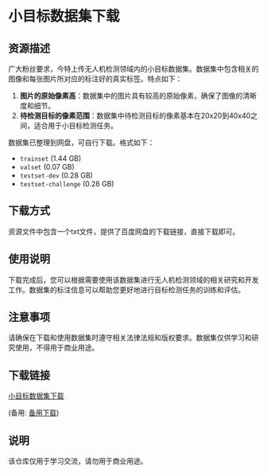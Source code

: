 # 小目标数据集下载

## 资源描述

广大粉丝要求，今特上传无人机检测领域内的小目标数据集。数据集中包含相关的图像和每张图片所对应的标注好的真实标签。特点如下：

1. **图片的原始像素高**：数据集中的图片具有较高的原始像素，确保了图像的清晰度和细节。
2. **待检测目标的像素范围**：数据集中待检测目标的像素基本在20x20到40x40之间，适合用于小目标检测任务。

数据集已整理到网盘，可自行下载。格式如下：

- `trainset` (1.44 GB)
- `valset` (0.07 GB)
- `testset-dev` (0.28 GB)
- `testset-challenge` (0.28 GB)

## 下载方式

资源文件中包含一个txt文件，提供了百度网盘的下载链接，直接下载即可。

## 使用说明

下载完成后，您可以根据需要使用该数据集进行无人机检测领域的相关研究和开发工作。数据集的标注信息可以帮助您更好地进行目标检测任务的训练和评估。

## 注意事项

请确保在下载和使用数据集时遵守相关法律法规和版权要求。数据集仅供学习和研究使用，不得用于商业用途。

## 下载链接
[小目标数据集下载](https://pan.quark.cn/s/55b7466cb710) 

(备用: [备用下载](https://pan.baidu.com/s/1IrM6nvue6qRRhKsREhnLaw?pwd=1234))

## 说明

该仓库仅用于学习交流，请勿用于商业用途。
